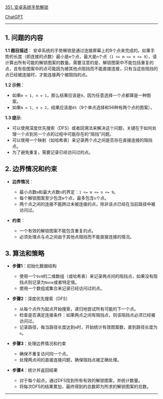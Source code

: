 [351. 安卓系统手势解锁](https://leetcode.cn/problems/android-unlock-patterns)

[ChatGPT](https://chat.openai.com/share/8a76812d-a245-498d-b22e-1796b8ed4c97)

---

## 1. 问题的内容
**1.1 题目描述**：
  安卓系统的手势解锁是通过连接屏幕上的9个点来完成的。如果手势的长度（即连接的点数）最小是`m`个点，最大是`n`个点（`1 <= m <= n <= 9`），请计算出所有可能的解锁图案的数量。需要注意的是，解锁图案中不能包括重复的点，且有些图案中的点可能因为被其他点阻挡而不能直接连接，只有当这些阻挡的点已经被连接时，才能连接两个被阻挡的点。

**1.2 示例**：
  - 如果`m = 1, n = 1`，那么结果应该是`9`，因为任意选择一个点都算是一种图案。
  - 如果`m = 1, n = 2`，结果应该是`65`（9个单点选择和56种有两个点的图案）。

**1.3 提示**:
  - 可以使用深度优先搜索（DFS）或者回溯法来解决这个问题，关键在于如何处理一个点到另一个点的过程中可能存在的“阻挡”问题。
  - 可以使用一个映射（如哈希表）来记录两个点之间是否存在直接连接的阻挡点。
  - 为了避免重复，需要记录已经访问过的点。

## 2. 边界情况和约束
- **边界情况**：
  - 最小点数`m`和最大点数`n`的界定：`1 <= m <= n <= 9`。
  - 每个解锁图案至少包含`m`个点，最多包含`n`个点。
  - 两个点之间的连接不能跨过未被连接的点，除非该点已经在当前路径中被访问过。

- **约束**：
  - 一个有效的解锁图案不能包含重复的点。
  - 必须处理点与点之间由于其他点阻挡而不能直接连接的情况。

## 3. 算法和策略
- **步骤1**：初始化数据结构
  - 使用一个`9x9`的二维数组（或哈希表）来记录两点间的阻挡点，如果没有阻挡点则记录为`None`或者特定值。
  - 使用一个数组或集合来记录已经访问过的点。

- **步骤2**：深度优先搜索（DFS）
  - 从每个点作为起点开始搜索，递归地尝试所有可能的下一个点。
  - 检查是否满足连接条件：如果两点之间有阻挡点，则该阻挡点必须已经被访问过。
  - 记录路径，每当路径长度达到`m`时，开始统计有效图案数，直到路径长度为`n`。

- **步骤3**：处理边界情况和约束
  - 确保不重复访问同一个点。
  - 处理两点间的直接连接问题，确保阻挡点被正确处理。

- **步骤4**：统计并返回结果
  - 对于每个起点，通过DFS找到所有有效的解锁图案，并统计数量。
  - 将每次DFS的结果累加，最终得到的总数即为所求的解锁图案的总数。

---